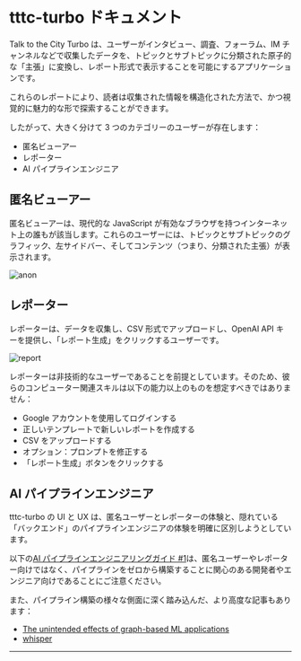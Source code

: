 # tttc-turbo ドキュメント

Talk to the City Turbo は、ユーザーがインタビュー、調査、フォーラム、IM チャンネルなどで収集したデータを、トピックとサブトピックに分類された原子的な「主張」に変換し、レポート形式で表示することを可能にするアプリケーションです。

これらのレポートにより、読者は収集された情報を構造化された方法で、かつ視覚的に魅力的な形で探索することができます。

したがって、大きく分けて 3 つのカテゴリーのユーザーが存在します：

- 匿名ビューアー
- レポーター
- AI パイプラインエンジニア

## 匿名ビューアー

匿名ビューアーは、現代的な JavaScript が有効なブラウザを持つインターネット上の誰もが該当します。これらのユーザーには、トピックとサブトピックのグラフィック、左サイドバー、そしてコンテンツ（つまり、分類された主張）が表示されます。

![anon](https://talktothecity.s3.amazonaws.com/tttc-turbo/static/images/Monosnap-tttc-turbo-2023-12-19-20-51-13.jpeg)

## レポーター

レポーターは、データを収集し、CSV 形式でアップロードし、OpenAI API キーを提供し、「レポート生成」をクリックするユーザーです。

![report](https://talktothecity.s3.amazonaws.com/tttc-turbo/static/images/Monosnap-tttc-turbo-2023-12-20-03-15-32.jpeg)

レポーターは非技術的なユーザーであることを前提としています。そのため、彼らのコンピューター関連スキルは以下の能力以上のものを想定すべきではありません：

- Google アカウントを使用してログインする
- 正しいテンプレートで新しいレポートを作成する
- CSV をアップロードする
- オプション：プロンプトを修正する
- 「レポート生成」ボタンをクリックする

## AI パイプラインエンジニア

tttc-turbo の UI と UX は、匿名ユーザーとレポーターの体験と、隠れている「バックエンド」のパイプラインエンジニアの体験を明確に区別しようとしています。

以下の[AI パイプラインエンジニアリングガイド #1](/docs/ai-pipe-guide)は、匿名ユーザーやレポーター向けではなく、パイプラインをゼロから構築することに関心のある開発者やエンジニア向けであることにご注意ください。

また、パイプライン構築の様々な側面に深く踏み込んだ、より高度な記事もあります：

- [The unintended effects of graph-based ML applications](/docs/ai-pipe-guide/unintended-effects)
- [whisper](/docs/whisper)

---
